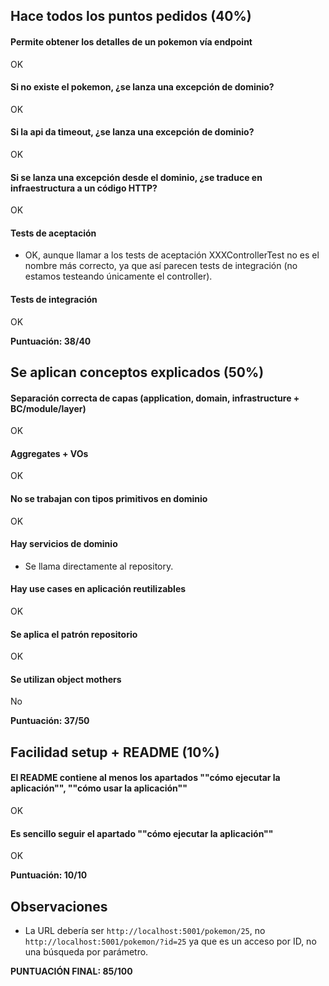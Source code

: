 ## Hace todos los puntos pedidos (40%)

#### Permite obtener los detalles de un pokemon vía endpoint

OK

#### Si no existe el pokemon, ¿se lanza una excepción de dominio?

OK

#### Si la api da timeout, ¿se lanza una excepción de dominio?

OK

#### Si se lanza una excepción desde el dominio, ¿se traduce en infraestructura a un código HTTP?

OK

#### Tests de aceptación

- OK, aunque llamar a los tests de aceptación XXXControllerTest no es el nombre más correcto, ya que así parecen tests
  de integración (no estamos testeando únicamente el controller).

#### Tests de integración

OK

**Puntuación: 38/40**

## Se aplican conceptos explicados (50%)

#### Separación correcta de capas (application, domain, infrastructure + BC/module/layer)

OK

#### Aggregates + VOs

OK

#### No se trabajan con tipos primitivos en dominio

OK

#### Hay servicios de dominio

- Se llama directamente al repository.

#### Hay use cases en aplicación reutilizables

OK

#### Se aplica el patrón repositorio

OK

#### Se utilizan object mothers

No

**Puntuación: 37/50**

## Facilidad setup + README (10%)

#### El README contiene al menos los apartados ""cómo ejecutar la aplicación"", ""cómo usar la aplicación""

OK

#### Es sencillo seguir el apartado ""cómo ejecutar la aplicación""

OK

**Puntuación: 10/10**

## Observaciones

- La URL debería ser `http://localhost:5001/pokemon/25`, no `http://localhost:5001/pokemon/?id=25` ya que es un acceso
  por ID, no una búsqueda por parámetro.

**PUNTUACIÓN FINAL: 85/100**
